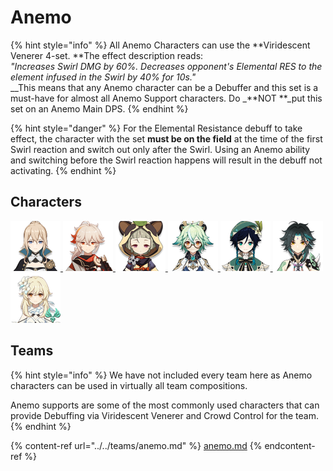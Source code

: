 # Anemo

{% hint style="info" %}
All Anemo Characters can use the **Viridescent Venerer 4-set.  **The effect description reads:\
_"Increases Swirl DMG by 60%. Decreases opponent's Elemental RES to the element infused in the Swirl by 40% for 10s."_\
__This means that any Anemo character can be a Debuffer and this set is a must-have for almost all Anemo Support characters. Do _**NOT **_put this set on an Anemo Main DPS.
{% endhint %}

{% hint style="danger" %}
For the Elemental Resistance debuff to take effect, the character with the set **must be on the field** at the time of the first Swirl reaction and switch out only after the Swirl. Using an Anemo ability and switching before the Swirl reaction happens will result in the debuff not activating.
{% endhint %}

## Characters

[![](../../.gitbook/assets/ui_avataricon_jean.png) ](jean.md)[![](../../.gitbook/assets/ui_avataricon_kazuha.png) ](kazuha.md)[![](../../.gitbook/assets/ui_avataricon_sayu.png) ](sayu.md)[![](../../.gitbook/assets/ui_avataricon_sucrose.png) ](sucrose.md)[![](../../.gitbook/assets/ui_avataricon_venti.png) ](venti.md)[![](../../.gitbook/assets/ui_avataricon_xiao.png)](xiao.md) [![](../../.gitbook/assets/ui_avataricon_lumine_anemo.png) ](traveler-anemo.md)

## Teams

{% hint style="info" %}
We have not included every team here as Anemo characters can be used in virtually all team compositions.

Anemo supports are some of the most commonly used characters that can provide Debuffing via Viridescent Venerer and Crowd Control for the team.
{% endhint %}

{% content-ref url="../../teams/anemo.md" %}
[anemo.md](../../teams/anemo.md)
{% endcontent-ref %}




